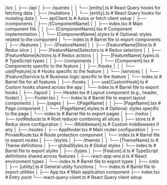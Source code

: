 /src
│
├── /api
│ ├── /queries
│ │ └── [entity].ts # React Query hooks for fetching data
│ ├── /mutations
│ │ └── [entity].ts # React Query hooks for mutating data
│ └── apiClient.ts # Axios or fetch client setup
│
├── /components
│ ├── /[ComponentName]
│ │ ├── index.tsx # Main component file
│ │ ├── [ComponentName].tsx # Component implementation
│ │ └── [ComponentName].styles.ts # Optional: styles related to the component
│ └── index.ts # Barrel file to export components
│
├── /features
│ ├── /[FeatureName]
│ │ ├── [FeatureName]Slice.ts # Redux slice
│ │ ├── [FeatureName]Selectors.ts # Redux selectors
│ │ ├── [FeatureName]Actions.ts # Redux actions
│ │ ├── [FeatureName].types.ts # TypeScript types
│ │ ├── /components
│ │ │ └── [Component].tsx # Components specific to the feature
│ │ ├── /hooks
│ │ │ └── use[Feature].ts # Hooks specific to the feature
│ │ └── /services
│ │ └── [Feature]Service.ts # Business logic specific to the feature
│ └── index.ts # Barrel file for all features
│
├── /hooks
│ ├── use[CustomHook].ts # Custom hooks shared across the app
│ └── index.ts # Barrel file to export hooks
│
├── /layout
│ ├── Header.tsx # Layout component (e.g., header, footer)
│ ├── Footer.tsx
│ └── index.ts # Barrel file to export layout components
│
├── /pages
│ ├── /[PageName]
│ │ ├── [PageName].tsx # Page component
│ │ └── [PageName].styles.ts # Optional: styles specific to the page
│ └── index.ts # Barrel file to export pages
│
├── /redux
│ ├── rootReducer.ts # Root reducer combining all slices
│ ├── store.ts # Redux store configuration
│ └── [Middleware].ts # Custom middlewares if any
│
├── /routes
│ ├── AppRouter.tsx # Main router configuration
│ ├── PrivateRoute.tsx # Route protection component
│ └── index.ts # Barrel file to export routes
│
├── /styles
│ ├── /themes
│ │ └── [ThemeName].ts # Theme definitions
│ ├── globalStyles.ts # Global styles
│ └── index.ts # Barrel file to export styles
│
├── /types
│ ├── [Feature].d.ts # TypeScript definitions shared across features
│ ├── react-app-env.d.ts # React environment types
│ └── index.ts # Barrel file to export types
│
├── /utils
│ ├── [utility].ts # General utility functions
│ └── index.ts # Barrel file to export utilities
│
├── App.tsx # Main application component
├── index.tsx # Entry point
└── react-query-client.ts # React Query client setup
